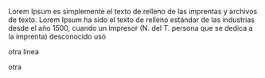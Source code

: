 Lorem Ipsum es simplemente el texto de relleno 
de las imprentas y archivos de texto. Lorem Ipsum
ha sido el texto de relleno estándar de las industrias desde el año 1500, cuando un impresor (N. del T.
persona que se dedica a la imprenta) desconocido usó 







otra linea











otra